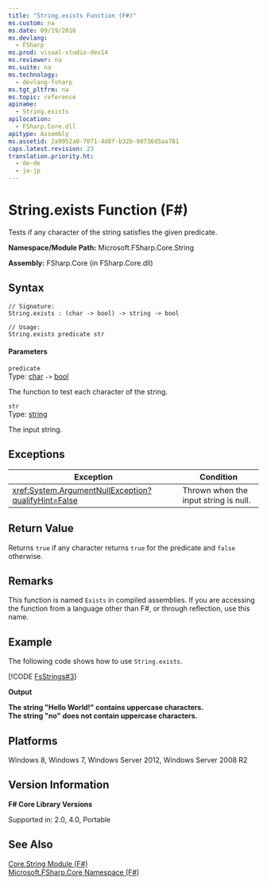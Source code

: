 ```yaml
---
title: "String.exists Function (F#)"
ms.custom: na
ms.date: 09/19/2016
ms.devlang: 
  - FSharp
ms.prod: visual-studio-dev14
ms.reviewer: na
ms.suite: na
ms.technology: 
  - devlang-fsharp
ms.tgt_pltfrm: na
ms.topic: reference
apiname: 
  - String.exists
apilocation: 
  - FSharp.Core.dll
apitype: Assembly
ms.assetid: 2a9952a0-7071-4d8f-b32b-90736d5aa781
caps.latest.revision: 23
translation.priority.ht: 
  - de-de
  - ja-jp
---
```

# String.exists Function (F#)
Tests if any character of the string satisfies the given predicate.  
  
 **Namespace/Module Path:** Microsoft.FSharp.Core.String  
  
 **Assembly:** FSharp.Core (in FSharp.Core.dll)  
  
## Syntax  
  
```  
// Signature:  
String.exists : (char -> bool) -> string -> bool  
  
// Usage:  
String.exists predicate str  
```  
  
#### Parameters  
 `predicate`  
 Type: [char](../Topic/Core.char%20Type%20Abbreviation%20\(F%23\).md) `->` [bool](../Topic/Core.bool%20Type%20Abbreviation%20\(F%23\).md)  
  
 The function to test each character of the string.  
  
 `str`  
 Type: [string](../vs140/Core.string-Type-Abbreviation--F#-.md)  
  
 The input string.  
  
## Exceptions  
  
|Exception|Condition|  
|---------------|---------------|  
|<xref:System.ArgumentNullException?qualifyHint=False>|Thrown when the input string is null.|  
  
## Return Value  
 Returns `true` if any character returns `true` for the predicate and `false` otherwise.  
  
## Remarks  
 This function is named `Exists` in compiled assemblies. If you are accessing the function from a language other than F#, or through reflection, use this name.  
  
## Example  
 The following code shows how to use `String.exists`.  
  
 [!CODE [FsStrings#3](../CodeSnippet/VS_Snippets_Fsharp/fsstrings#3)]  
  
 **Output**  
  
 **The string "Hello World!" contains uppercase characters.**  
**The string "no" does not contain uppercase characters.**   
## Platforms  
 Windows 8, Windows 7, Windows Server 2012, Windows Server 2008 R2  
  
## Version Information  
 **F# Core Library Versions**  
  
 Supported in: 2.0, 4.0, Portable  
  
## See Also  
 [Core.String Module (F#)](../Topic/Core.String%20Module%20\(F%23\).md)   
 [Microsoft.FSharp.Core Namespace (F#)](../Topic/Microsoft.FSharp.Core%20Namespace%20\(F%23\).md)